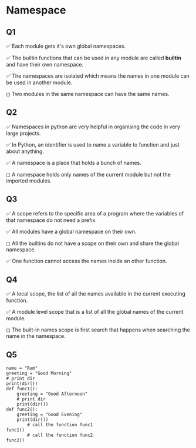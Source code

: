 # Namespace




## Q1


✅ Each module gets it's own global namespaces.

✅ The builtin functions that can be used in any module are called
**builtin** and have their own namespace.

✅ The namespaces are isolated which means the names in one module can be
used in another module.

◻ Two modules in the same namespace can have the same names.


## Q2

✅ Namespaces in python are very helpful in organising the code in very
large projects.

✅ In Python, an identifier is used to name a variable to function and
just about anything.

✅ A namespace is a place that holds a bunch of names.

◻ A namespace holds only names of the current module but not the
imported modules.

## Q3

✅ A scope refers to the specific area of a program where the variables
of that namespace do not need a prefix.

✅ All modules have a global namespace on their own.

◻ All the builtins do not have a scope on their own and share the global
namespace.

✅ One function cannot access the names inside an other function.

## Q4

✅ A local scope, the list of all the names available in the current
executing function.

✅ A module level scope that is a list of all the global names of the
current module.

◻ The built-in names scope is first search that happens when searching
the name in the namespace.

## Q5

``` {.python}
name = "Ram"
greeting = "Good Morning"
# print dir
print(dir())
def func1():
	greeting = "Good Afternoon"
	# print dir
	print(dir())
def func2():
	greeting = "Good Evening"
	print(dir())
		# call the function func1
func1()
		# call the function func2
func2()
```
